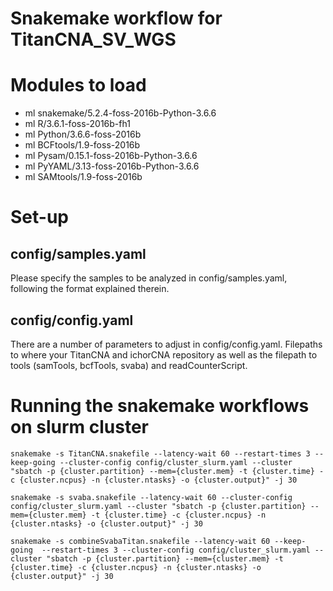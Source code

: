 # Snakemake workflow for TitanCNA_SV_WGS
#

# Modules to load
 * ml snakemake/5.2.4-foss-2016b-Python-3.6.6
 * ml R/3.6.1-foss-2016b-fh1
 * ml Python/3.6.6-foss-2016b
 * ml BCFtools/1.9-foss-2016b
 * ml Pysam/0.15.1-foss-2016b-Python-3.6.6
 * ml PyYAML/3.13-foss-2016b-Python-3.6.6
 * ml SAMtools/1.9-foss-2016b

# Set-up
## config/samples.yaml
Please specify the samples to be analyzed in config/samples.yaml, following the format explained therein.
 
## config/config.yaml
There are a number of parameters to adjust in config/config.yaml.  Filepaths to where your TitanCNA and ichorCNA repository as well as the filepath to tools (samTools, bcfTools, svaba) and readCounterScript.

# Running the snakemake workflows on slurm cluster


`snakemake -s TitanCNA.snakefile --latency-wait 60 --restart-times 3 --keep-going --cluster-config config/cluster_slurm.yaml --cluster "sbatch -p {cluster.partition} --mem={cluster.mem} -t {cluster.time} -c {cluster.ncpus} -n {cluster.ntasks} -o {cluster.output}" -j 30`

`snakemake -s svaba.snakefile --latency-wait 60 --cluster-config config/cluster_slurm.yaml --cluster "sbatch -p {cluster.partition} --mem={cluster.mem} -t {cluster.time} -c {cluster.ncpus} -n {cluster.ntasks} -o {cluster.output}" -j 30`

`snakemake -s combineSvabaTitan.snakefile --latency-wait 60 --keep-going  --restart-times 3 --cluster-config config/cluster_slurm.yaml --cluster "sbatch -p {cluster.partition} --mem={cluster.mem} -t {cluster.time} -c {cluster.ncpus} -n {cluster.ntasks} -o {cluster.output}" -j 30`
